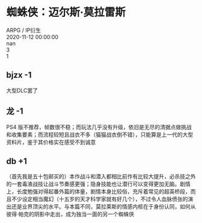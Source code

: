 



# 蜘蛛侠：迈尔斯·莫拉雷斯
  
ARPG / IP衍生  
2020-11-12 00:00:00  
nan  
3  
1
## bjzx -1


大型DLC罢了
## 龙 -1


PS4 版不推荐，帧数很不稳；而玩法几乎没有升级，依旧是无尽的清据点做挑战和收集要素；而流程较短且战衣不多（猫猫战衣倒不错），只能算是上一代的大型资料片，鉴于其价格实在感受不到诚意
## db +1


（首先我是五十包邮买的）本作战斗和潜入都相比前作有比较大提升，必杀技之外的一套毒液战技让战斗节奏感更强；隐身技能也让潜行可以变得更加无脑。剧情上，长度勉强对得起番外篇的体量，剧情本身比较俗，充斥着常见的超英桥段，而且不少设定相当魔幻（十五岁的天才科学家就有好几个），不过令人血脉偾张的演出还是业界顶尖的水平。与本篇不同，莫拉莱斯的情感内核在于身份认同，如何从彼得·帕克的阴影中走出，成为独当一面的另一个蜘蛛侠